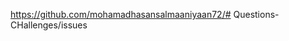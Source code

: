 
<a href='https://github.com/mohamadhasansalmaaniyaan72/Questions-CHallenges/issues'>https://github.com/mohamadhasansalmaaniyaan72/# Questions-CHallenges/issues</a>
